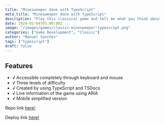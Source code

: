 ```yaml
---
title: "Minesweeper done with TypeScript"
meta_title: "Minesweeper done with TypeScript"
description: "Play this classical game and tell me what you think about it"
date: 2024-02-04T05:00:00Z
image: "/images/games/classic-minesweeper-typescript.png"
categories: ["Game Development", "Classic"]
author: "Manuel Sanchez"
tags: ["typescript"]
draft: false
---
```


## Features

- √ Accessible completely through keyboard and mouse
- √ Three levels of difficulty
- √ Created by using TypeScript and TSDocs
- √ Live information of the game using ARIA
- √ Mobile simplified version

Repo link <a href="https://github.com/manuelsanchezweb/minesweeper-ts" target="_blank">here!</a>

Deploy link <a href="https://minesweeper-ts-xi.vercel.app/" target="_blank">here!</a>
